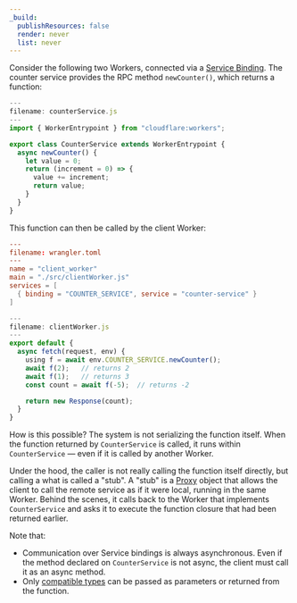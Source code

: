 ```yaml
---
_build:
  publishResources: false
  render: never
  list: never
---
```


Consider the following two Workers, connected via a [Service Binding](/workers/runtime-apis/bindings/service-bindings/rpc). The counter service provides the RPC method `newCounter()`, which returns a function:

```js
---
filename: counterService.js
---
import { WorkerEntrypoint } from "cloudflare:workers";

export class CounterService extends WorkerEntrypoint {
  async newCounter() {
    let value = 0;
    return (increment = 0) => {
      value += increment;
      return value;
    }
  }
}
```

This function can then be called by the client Worker:

```toml
---
filename: wrangler.toml
---
name = "client_worker"
main = "./src/clientWorker.js"
services = [
  { binding = "COUNTER_SERVICE", service = "counter-service" }
]
```

```js
---
filename: clientWorker.js
---
export default {
  async fetch(request, env) {
    using f = await env.COUNTER_SERVICE.newCounter();
    await f(2);   // returns 2
    await f(1);   // returns 3
    const count = await f(-5);  // returns -2

    return new Response(count);
  }
}
```

How is this possible? The system is not serializing the function itself. When the function returned by `CounterService` is called, it runs within `CounterService` — even if it is called by another Worker.

Under the hood, the caller is not really calling the function itself directly, but calling a what is called a "stub". A "stub" is a [Proxy](https://developer.mozilla.org/en-US/docs/Web/JavaScript/Reference/Global_Objects/Proxy) object that allows the client to call the remote service as if it were local, running in the same Worker. Behind the scenes, it calls back to the Worker that implements `CounterService` and asks it to execute the function closure that had been returned earlier.

Note that:

- Communication over Service bindings is always asynchronous. Even if the method declared on `CounterService` is not async, the client must call it as an async method.
- Only [compatible types](/workers/runtime-apis/rpc/compatible-types) can be passed as parameters or returned from the function.
